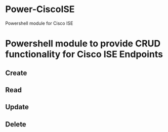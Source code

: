 # Power-CiscoISE
Powershell module for Cisco ISE
# Powershell module to provide CRUD functionality for Cisco ISE Endpoints
## Create

## Read

## Update

## Delete
